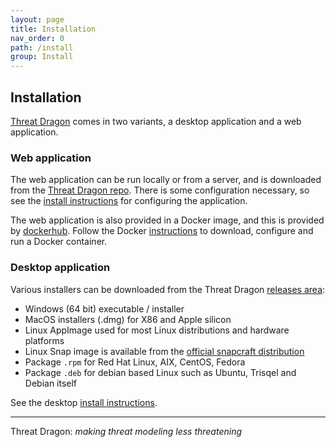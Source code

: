 ```yaml
---
layout: page
title: Installation
nav_order: 0
path: /install
group: Install
---
```


## Installation

[Threat Dragon](http://owasp.org/www-project-threat-dragon) comes in two variants,
a desktop application and a web application.

### Web application

The web application can be run locally or from a server, and is downloaded from the [Threat Dragon repo][releases].
There is some configuration necessary, so see the
[install instructions](/install-webapp/) for configuring the application.

The web application is also provided in a Docker image, and this is provided by [dockerhub][docker].
Follow the Docker [instructions](/install-docker/)
to download, configure and run a Docker container.

### Desktop application

Various installers can be downloaded from the Threat Dragon [releases area][releases]:

* Windows (64 bit) executable / installer
* MacOS installers (.dmg) for X86 and Apple silicon
* Linux AppImage used for most Linux distributions and hardware platforms
* Linux Snap image is available from the [official snapcraft distribution][snap]
* Package `.rpm` for Red Hat Linux, AIX, CentOS, Fedora
* Package `.deb` for debian based Linux such as Ubuntu, Trisqel and Debian itself

See the desktop [install instructions](/install-desktop/).

----

Threat Dragon: _making threat modeling less threatening_

[docker]: https://hub.docker.com/r/owasp/threat-dragon/tags
[releases]: https://github.com/OWASP/threat-dragon/releases
[snap]: https://snapcraft.io/threat-dragon
